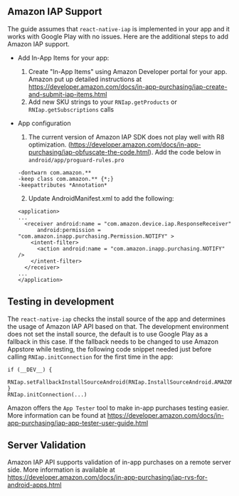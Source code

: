Amazon IAP Support
------------------
The guide assumes that `react-native-iap` is implemented in your app and it works with Google Play with no issues.
Here are the additional steps to add Amazon IAP support.
- Add In-App Items for your app:
  1. Create "In-App Items" using Amazon Developer portal for your app. Amazon put up detailed instructions at https://developer.amazon.com/docs/in-app-purchasing/iap-create-and-submit-iap-items.html
  2. Add new SKU strings to your `RNIap.getProducts` or `RNIap.getSubscriptions` calls

- App configuration
  1. The current version of Amazon IAP SDK does not play well with R8 optimization. (https://developer.amazon.com/docs/in-app-purchasing/iap-obfuscate-the-code.html).
  Add the code below in `android/app/proguard-rules.pro`
  ```
  -dontwarn com.amazon.**
  -keep class com.amazon.** {*;}
  -keepattributes *Annotation*
  ```

  2. Update AndroidManifest.xml to add the following:
  ```
  <application>
  ...
    <receiver android:name = "com.amazon.device.iap.ResponseReceiver"
        android:permission = "com.amazon.inapp.purchasing.Permission.NOTIFY" >
      <intent-filter>
        <action android:name = "com.amazon.inapp.purchasing.NOTIFY" />
      </intent-filter>
    </receiver>
  ...
  </application>
  ```

Testing in development
----------------------
The `react-native-iap` checks the install source of the app and determines the usage of Amazon IAP API based on that.
The development environment does not set the install source, the default is to use Google Play as a fallback in this case.
If the fallback needs to be changed to use Amazon Appstore while testing, the following code snippet needed just before calling `RNIap.initConnection` for the first time in the app:
```
if (__DEV__) {
  RNIap.setFallbackInstallSourceAndroid(RNIap.InstallSourceAndroid.AMAZON);
}
RNIap.initConnection(...)
```
Amazon offers the `App Tester` tool to make in-app purchases testing easier. More information can be found at https://developer.amazon.com/docs/in-app-purchasing/iap-app-tester-user-guide.html

Server Validation
-----------------
Amazon IAP API supports validation of in-app purchases on a remote server side. More information is available at https://developer.amazon.com/docs/in-app-purchasing/iap-rvs-for-android-apps.html
